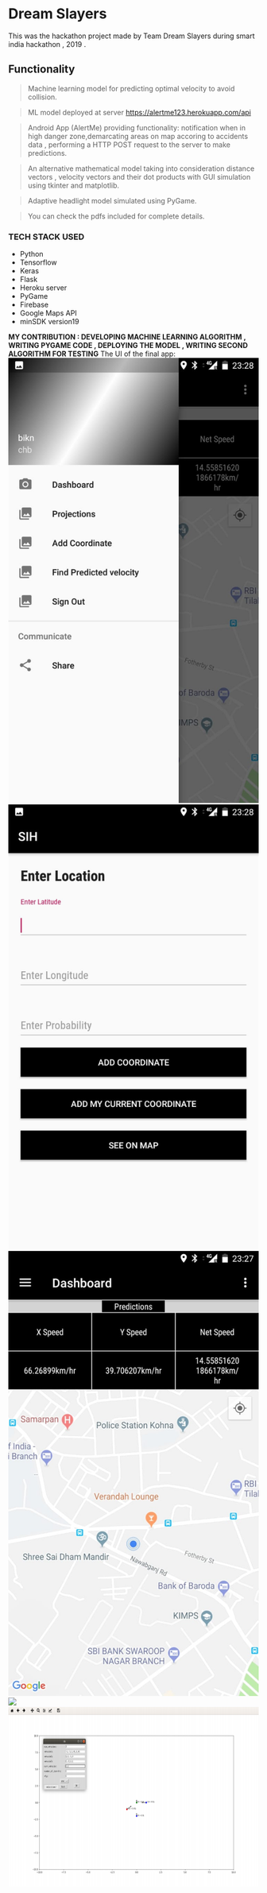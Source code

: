 # Dream Slayers
This was the hackathon project made by Team Dream Slayers during smart india hackathon , 2019 .
## Functionality

> Machine learning model for predicting optimal velocity to avoid collision.

> ML model deployed at server https://alertme123.herokuapp.com/api 

> Android App (AlertMe) providing functionality: notification when in high danger zone,demarcating areas on map accoring to accidents  data , performing a HTTP POST request to the server to make predictions.

> An alternative mathematical model taking into consideration distance vectors , velocity vectors and their dot products with GUI simulation using tkinter and matplotlib. 

> Adaptive headlight model simulated using PyGame. 

> You can check the pdfs included for complete details.

### TECH STACK USED
<ul>
<li>Python</li>
<li>Tensorflow</li>
<li>Keras</li>
<li>Flask</li>
<li>Heroku server</li>
<li>PyGame</li>
<li>Firebase </li>
<li>Google Maps API</li>
<li>minSDK version19</li>
</ul>

<b> MY CONTRIBUTION : DEVELOPING MACHINE LEARNING ALGORITHM , WRITING PYGAME CODE , DEPLOYING THE MODEL , WRITING SECOND ALGORITHM FOR TESTING</b>
The UI of the final app:
<img src="https://github.com/nileshpatra/SIH-FINAL-CODES/blob/master/ss_images/1.jpeg"><br>
<img src="https://github.com/nileshpatra/SIH-FINAL-CODES/blob/master/ss_images/2.jpeg"><br>
<img src="https://github.com/nileshpatra/SIH-FINAL-CODES/blob/master/ss_images/3.jpeg"><br>
<img src="https://github.com/nileshpatra/SIH-FINAL-CODES/blob/master/ss_images/4.jpeg"><br>
<img src="https://github.com/nileshpatra/SIH-FINAL-CODES/blob/master/ss_images/5.png"><br>
